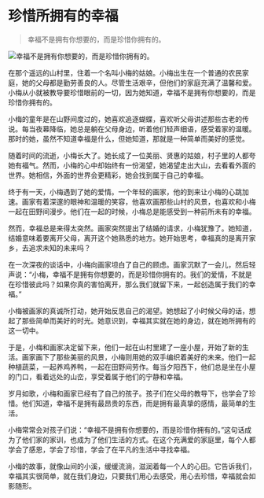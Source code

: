 # 珍惜所拥有的幸福

> 幸福不是拥有你想要的，而是珍惜你拥有的。

![幸福不是拥有你想要的，而是珍惜你拥有的。](/images/15d82c44d84e40f88fc9f0627fa3ad47.jpg)

在那个遥远的山村里，住着一个名叫小梅的姑娘。小梅出生在一个普通的农民家庭，她的父母都是勤劳善良的人。尽管生活艰辛，但他们的家庭充满了温馨和爱。小梅从小就被教导要珍惜眼前的一切，因为她知道，幸福不是拥有你想要的，而是珍惜你拥有的。

小梅的童年是在山野间度过的，她喜欢追逐蝴蝶，喜欢听父母讲述那些古老的传说。每当夜幕降临，她总是躺在父母身边，听着他们轻声细语，感受着家的温暖。那时的她，虽然不知道幸福是什么，但她知道，那就是一种简单而美好的感觉。

随着时间的流逝，小梅长大了。她长成了一位美丽、贤惠的姑娘，村子里的人都夸她有福气。然而，小梅的心中却始终有一份渴望，她渴望走出大山，去看看外面的世界。她相信，外面的世界会更精彩，她会找到属于自己的幸福。

终于有一天，小梅遇到了她的爱情。一个年轻的画家，他的到来让小梅的心跳加速。画家有着深邃的眼神和温暖的笑容，他喜欢画那些山村的风景，也喜欢和小梅一起在田野间漫步。他们在一起的时候，小梅总是能感受到一种前所未有的幸福。

然而，幸福总是来得太突然。画家突然提出了结婚的请求，小梅犹豫了。她知道，结婚意味着要离开父母，离开这个她熟悉的地方。她开始思考，幸福真的是离开家乡，去追求未知的未来吗？

在一次深夜的谈话中，小梅向画家坦白了自己的顾虑。画家沉默了一会儿，然后轻声说：“小梅，幸福不是拥有你想要的，而是珍惜你拥有的。我们的爱情，不就是在珍惜彼此吗？如果你真的害怕离开，那么我们就留下来，一起创造属于我们的幸福。”

小梅被画家的真诚所打动，她开始反思自己的渴望。她想起了小时候父母的话，想起了那些简单而美好的时光。她意识到，幸福其实就在她的身边，就在她所拥有的这一切中。

于是，小梅和画家决定留下来，他们一起在山村里建了一座小屋，开始了新的生活。画家画下了那些美丽的风景，小梅则用她的双手编织着美好的未来。他们一起种植蔬菜，一起养鸡养鸭，一起在田野间劳作。每当夕阳西下，他们总是坐在小屋的门口，看着远处的山峦，享受着属于他们的宁静和幸福。

岁月如歌，小梅和画家已经有了自己的孩子。孩子们在父母的教导下，也学会了珍惜。他们知道，幸福不是拥有最昂贵的东西，而是拥有最真挚的感情，最简单的生活。

小梅常常会对孩子们说：“幸福不是拥有你想要的，而是珍惜你拥有的。”这句话成为了他们家的家训，也成为了他们生活的方式。在这个充满爱的家庭里，每个人都学会了感恩，学会了珍惜，学会了在平凡的生活中寻找幸福。

小梅的故事，就像山间的小溪，缓缓流淌，滋润着每一个人的心田。它告诉我们，幸福其实很简单，就在我们身边，只要我们用心去感受，用心去珍惜，幸福就会如影随形。